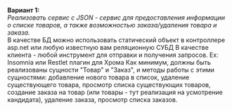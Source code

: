 <b>Вариант 1:</b><br>
<i>Реализовать сервис с JSON - сервис для предоставления информации о списке товаров, а также возможностью заказа/удаления товара и заказа.</i><br>
В качестве БД можно использовать статический объект в контроллере asp.net или любую известную вам реляционную СУБД
В качестве клиента - любой инструмент для отправки и получения запросов. Ex: Insomnia или Restlet плагин для Хрома
Как минимум, должны быть реализованы сущности "Товар" и "Заказ", и методы работы с этими сущностями: добавление нового товара в список, удаление существующего товара, просмотр списка существующих товаров, создание заказа на товар (или товары - тут реализация на усмотрение кандидата), удаление заказа, просмотр списка заказов.
